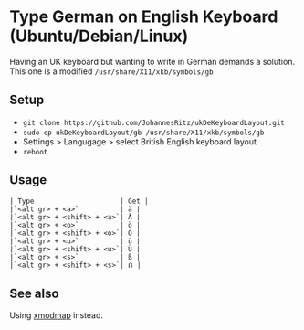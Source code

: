# Type German on English Keyboard (Ubuntu/Debian/Linux)

Having an UK keyboard but wanting to write in German demands a solution.
This one is a modified `/usr/share/X11/xkb/symbols/gb`

## Setup
 * `git clone https://github.com/JohannesRitz/ukDeKeyboardLayout.git`
 * `sudo cp ukDeKeyboardLayout/gb /usr/share/X11/xkb/symbols/gb`
 * Settings > Langugage > select British English keyboard layout
 * `reboot`

## Usage
```
| Type                     | Get |
|`<alt gr> + <a>`          | ä |
|`<alt gr> + <shift> + <a>`| Ä |
|`<alt gr> + <o>`          | ö |
|`<alt gr> + <shift> + <o>`| Ö |
|`<alt gr> + <u>`          | ü |
|`<alt gr> + <shift> + <u>`| Ü |
|`<alt gr> + <s>`          | ß |
|`<alt gr> + <shift> + <s>`| ẞ |
```

## See also
Using [xmodmap](https://medium.com/@retprogramisto/how-to-make-custom-keyboard-map-with-xmodmap-1341a1552d4f) instead.
